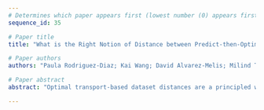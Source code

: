```yaml
--- 
# Determines which paper appears first (lowest number (0) appears first)
sequence_id: 35

# Paper title 
title: "What is the Right Notion of Distance between Predict-then-Optimize Tasks?"

# Paper authors 
authors: "Paula Rodriguez-Diaz; Kai Wang; David Alvarez-Melis; Milind Tambe"

# Paper abstract 
abstract: "Optimal transport-based dataset distances are a principled way to measure task similarity, informing tasks like domain adaptation and transfer learning, typically assessed by prediction error minimization. However, in Predict-then-Optimize (PtO) frameworks, success is measured by decision regret minimization. We show that feature- and label-based distances lack informativeness in PtO and propose a new decision-aware distance that effectively captures adaptation success in PtO."

--- 
```

